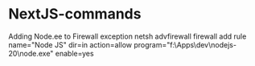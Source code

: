 # NextJS-commands

Adding Node.ee to Firewall exception
    netsh advfirewall firewall add rule name="Node JS" dir=in action=allow program="f:\Apps\dev\nodejs-20\node.exe" enable=yes
